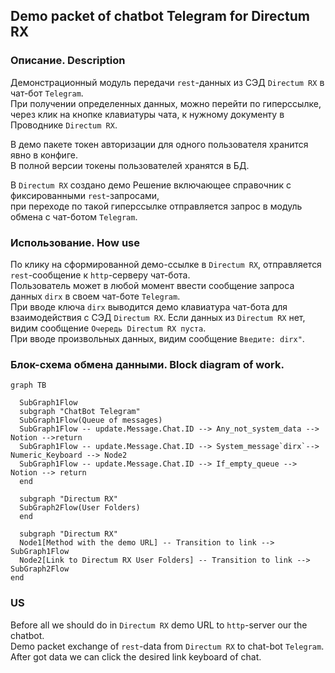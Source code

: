 ## Demo packet of chatbot Telegram for Directum RX  

### Описание. Description  
Демонстрационный модуль передачи `rest`-данных из СЭД `Directum RX` в чат-бот `Telegram`.  
При получении определенных данных, можно перейти по гиперссылке, через клик на кнопке клавиатуры чата, 
к нужному документу в Проводнике `Directum RX`.  

В демо пакете токен авторизации для одного пользователя хранится явно в конфиге.    
В полной версии токены пользователей хранятся в БД.  

В `Directum RX` создано демо Решение включающее справочник с фиксированными `rest`-запросами,  
при переходе по такой гиперссылке отправляется запрос в модуль обмена с чат-ботом `Telegram`.

### Использование. How use  
По клику на сформированной демо-ссылке в `Directum RX`, отправляется `rest`-сообщение к `http`-серверу чат-бота.  
Пользователь может в любой момент ввести сообщение запроса данных `dirx` в своем чат-боте `Telegram`.  
При вводе ключа `dirx` выводится демо клавиатура чат-бота для взаимодействия с СЭД `Directum RX`. 
Если данных из `Directum RX` нет, видим сообщение `Очередь Directum RX пуста`.  
При вводе произвольных данных, видим сообщение `Введите: dirx"`.  
    
### Блок-схема обмена данными. Block diagram of work.    

			
```mermaid
graph TB

  SubGraph1Flow
  subgraph "ChatBot Telegram"
  SubGraph1Flow(Queue of messages)
  SubGraph1Flow -- update.Message.Chat.ID --> Any_not_system_data --> Notion -->return
  SubGraph1Flow -- update.Message.Chat.ID --> System_message`dirx`--> Numeric_Keyboard --> Node2
  SubGraph1Flow -- update.Message.Chat.ID --> If_empty_queue --> Notion --> return
  end
 
  subgraph "Directum RX"
  SubGraph2Flow(User Folders)
  end

  subgraph "Directum RX"
  Node1[Method with the demo URL] -- Transition to link --> SubGraph1Flow
  Node2[Link to Directum RX User Folders] -- Transition to link --> SubGraph2Flow
end
```   
 

### US  
Before all we should do in `Directum RX` demo URL to `http`-server our the chatbot.  
Demo packet exchange of `rest`-data from `Directum RX` to chat-bot `Telegram`.   
After got data we can click the desired link keyboard of chat.  
 
  




 
